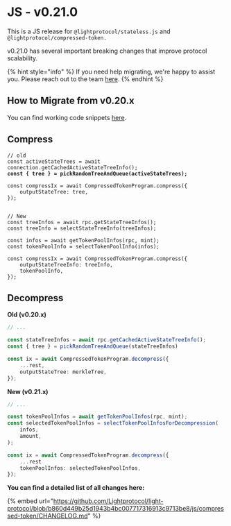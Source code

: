 # JS - v0.21.0

This is a JS release for `@lightprotocol/stateless.js` and `@lightprotocol/compressed-token.`

v0.21.0 has several important breaking changes that improve protocol scalability.

{% hint style="info" %}
If you need help migrating, we're happy to assist you. Please reach out to the team [here](https://t.me/swen_light).
{% endhint %}

## How to Migrate from v0.20.x

You can find working code snippets [here](https://www.zkcompression.com/developers/add-compressed-token-support-to-your-wallet#advanced-integration).

## Compress

<pre class="language-typescript"><code class="lang-typescript">// old
const activeStateTrees = await connection.getCachedActiveStateTreeInfo();
<strong>const { tree } = pickRandomTreeAndQueue(activeStateTrees);
</strong>
const compressIx = await CompressedTokenProgram.compress({
    outputStateTree: tree,
});


// New
const treeInfos = await rpc.getStateTreeInfos();
const treeInfo = selectStateTreeInfo(treeInfos);

const infos = await getTokenPoolInfos(rpc, mint);
const tokenPoolInfo = selectTokenPoolInfo(infos);

const compressIx = await CompressedTokenProgram.compress({
    outputStateTreeInfo: treeInfo,
    tokenPoolInfo,
});
</code></pre>

## Decompress

**Old (v0.20.x)**

```typescript
// ...

const stateTreeInfos = await rpc.getCachedActiveStateTreeInfo();
const { tree } = pickRandomTreeAndQueue(stateTreeInfos)

const ix = await CompressedTokenProgram.decompress({
    ...rest,
    outputStateTree: merkleTree,
});
```

**New (v0.21.x)**

```typescript
// ...

const tokenPoolInfos = await getTokenPoolInfos(rpc, mint);
const selectedTokenPoolInfos = selectTokenPoolInfosForDecompression(
    infos,
    amount,
);

const ix = await CompressedTokenProgram.decompress({
    ...rest
    tokenPoolInfos: selectedTokenPoolInfos,
});
```



**You can find a detailed list of all changes here:**

{% embed url="https://github.com/Lightprotocol/light-protocol/blob/b860d449b25d1943b4bc007717316913c9713be8/js/compressed-token/CHANGELOG.md" %}
